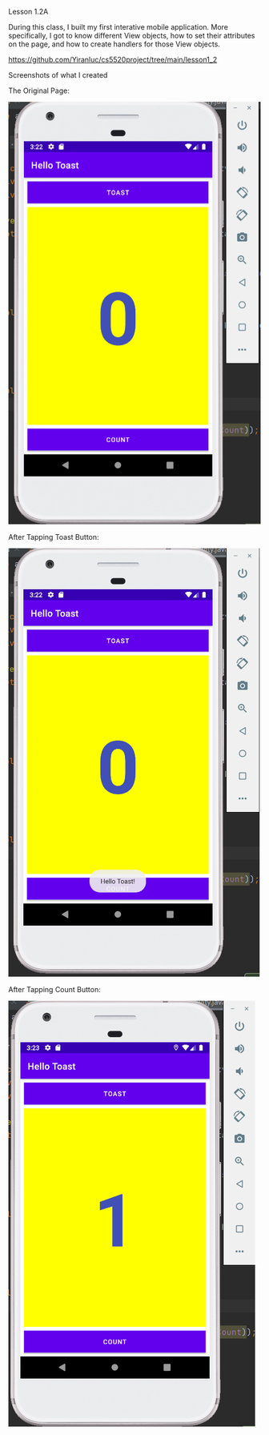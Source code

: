 Lesson 1.2A

During this class, I built my first interative mobile application. More specifically, I got to know different View objects, how to set their attributes on the page, and how to create handlers for those View objects.

https://github.com/Yiranluc/cs5520project/tree/main/lesson1_2

Screenshots of what I created

The Original Page:

![picture1](pictures/assignment1.2_1.png)

After Tapping Toast Button:

![picture2](pictures/assignment_1.2_2.png)

After Tapping Count Button:

![picture3](pictures/assignment_1.2_3.png)

